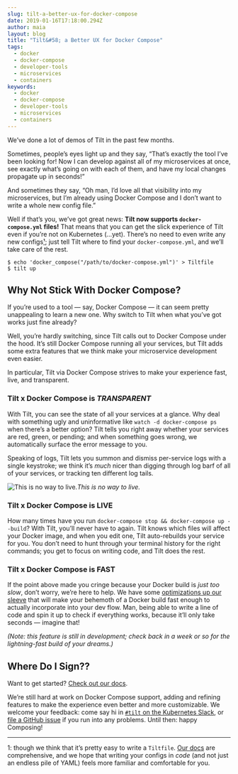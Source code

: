 ```yaml
---
slug: tilt-a-better-ux-for-docker-compose
date: 2019-01-16T17:18:00.294Z
author: maia
layout: blog
title: "Tilt&#58; a Better UX for Docker Compose"
tags:
  - docker
  - docker-compose
  - developer-tools
  - microservices
  - containers
keywords:
  - docker
  - docker-compose
  - developer-tools
  - microservices
  - containers
---
```

  
We’ve done a lot of demos of Tilt in the past few months.

Sometimes, people’s eyes light up and they say, “That’s exactly the tool I’ve been looking for! Now I can develop against all of my microservices at once, see exactly what’s going on with each of them, and have my local changes propagate up in seconds!”

And sometimes they say, “Oh man, I’d love all that visibility into my microservices, but I’m already using Docker Compose and I don’t want to write a whole new config file.”

Well if that’s you, we’ve got great news: **Tilt now supports `docker-compose.yml` files!** That means that you can get the slick experience of Tilt even if you’re not on Kubernetes (…yet). There’s no need to even write any new configs[¹](#6f43); just tell Tilt where to find your `docker-compose.yml`, and we’ll take care of the rest.

```
$ echo 'docker_compose("/path/to/docker-compose.yml")' > Tiltfile
$ tilt up
```


## Why Not Stick With Docker Compose?

If you’re used to a tool — say, Docker Compose — it can seem pretty unappealing to learn a new one. Why switch to Tilt when what you’ve got works just fine already?

Well, you’re hardly switching, since Tilt calls out to Docker Compose under the hood. It’s still Docker Compose running all your services, but Tilt adds some extra features that we think make your microservice development even easier.

In particular, Tilt via Docker Compose strives to make your experience fast, live, and transparent.

### Tilt x Docker Compose is *TRANSPARENT*

With Tilt, you can see the state of all your services at a glance. Why deal with something ugly and uninformative like `watch -d docker-compose ps` when there’s a better option? Tilt tells you right away whether your services are red, green, or pending; and when something goes wrong, we automatically surface the error message to you.

Speaking of logs, Tilt lets you summon and dismiss per-service logs with a single keystroke; we think it’s *much* nicer than digging through log barf of all of your services, or tracking ten different log tails.

![This is no way to live.](/assets/images/tilt-a-better-ux-for-docker-compose/featuredImage.png)*This is no way to live.*

### Tilt x Docker Compose is LIVE

How many times have you run `docker-compose stop && docker-compose up --build`? With Tilt, you’ll never have to again. Tilt knows which files will affect your Docker image, and when you edit one, Tilt auto-rebuilds your service for you. You don’t need to hunt through your terminal history for the right commands; you get to focus on writing code, and Tilt does the rest.

### Tilt x Docker Compose is FAST

If the point above made you cringe because your Docker build is *just too slow*, don’t worry, we’re here to help. We have some [optimizations up our sleeve](https://medium.com/windmill-engineering/how-tilt-updates-kubernetes-in-seconds-not-minutes-28ddffe2d79f) that will make your behemoth of a Docker build fast enough to actually incorporate into your dev flow. Man, being able to write a line of code and spin it up to check if everything works, because it’ll only take seconds — imagine that!

*(Note: this feature is still in development; check back in a week or so for the lightning-fast build of your dreams.)*

## Where Do I Sign??

Want to get started? [Check out our docs](https://docs.tilt.build/docker_compose.html).

We’re still hard at work on Docker Compose support, adding and refining features to make the experience even better and more customizable. We welcome your feedback: come say hi in [`#tilt` on the Kubernetes Slack](https://kubernetes.slack.com/messages/CESBL84MV/), or [file a GitHub issue](https://github.com/windmilleng/tilt/issues) if you run into any problems. Until then: happy Composing!

<hr>

1: though we think that it’s pretty easy to write a `Tiltfile`. [Our docs](https://docs.tilt.build/first_config.html) are comprehensive, and we hope that writing your configs in *code* (and not just an endless pile of YAML) feels more familiar and comfortable for you.

